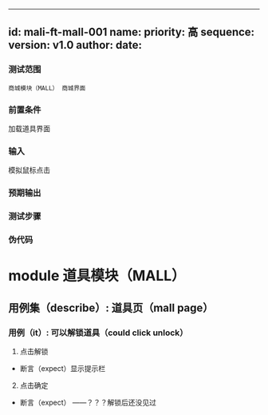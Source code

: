 --------
id: mali-ft-mall-001
name: 
priority: 高
sequence: 
version: v1.0
author: 
date: 
--------
### 测试范围
    商城模块（MALL） 商城界面
### 前置条件
   加载道具界面
### 输入
   模拟鼠标点击
### 预期输出

### 测试步骤




### 伪代码

# module 道具模块（MALL）


## 用例集（describe）: 道具页（mall page）

### 用例（it）: 可以解锁道具（could click unlock）
1. 点击解锁
* 断言（expect）显示提示栏
2. 点击确定
* 断言（expect） ——？？？解锁后还没见过

